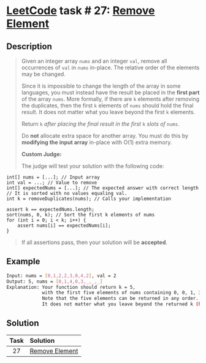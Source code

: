 # [LeetCode][leetcode] task # 27: [Remove Element][task]

Description
-----------

> Given an integer array `nums` and an integer `val`,
> remove all occurrences of `val` in `nums` in-place.
> The relative order of the elements may be changed.
> 
> Since it is impossible to change the length of the array in some languages,
> you must instead have the result be placed in the **first part** of the array `nums`.
> More formally, if there are `k` elements after removing the duplicates,
> then the first `k` elements of `nums` should hold the final result.
> It does not matter what you leave beyond the first `k` elements.
> 
> Return `k` _after placing the final result in the first_ `k` _slots of_ `nums`.
> 
> Do **not** allocate extra space for another array. You must do this
> by **modifying the input array** in-place with O(1) extra memory.
> 
> **Custom Judge:**
> 
> The judge will test your solution with the following code:
```
int[] nums = [...]; // Input array
int val = ...; // Value to remove
int[] expectedNums = [...]; // The expected answer with correct length
// It is sorted with no values equaling val.
int k = removeDuplicates(nums); // Calls your implementation

assert k == expectedNums.length;
sort(nums, 0, k); // Sort the first k elements of nums
for (int i = 0; i < k; i++) {
    assert nums[i] == expectedNums[i];
}
``` 
> If all assertions pass, then your solution will be **accepted**.

Example
-------

```sh
Input: nums = [0,1,2,2,3,0,4,2], val = 2
Output: 5, nums = [0,1,4,0,3,_,_,_]
Explanation: Your function should return k = 5,
             with the first five elements of nums containing 0, 0, 1, 3, and 4.
             Note that the five elements can be returned in any order.
             It does not matter what you leave beyond the returned k (hence they are underscores).
```

Solution
--------

| Task | Solution                   |
|:----:|:---------------------------|
|  27  | [Remove Element][solution] |


[leetcode]: <http://leetcode.com/>
[task]: <https://leetcode.com/problems/remove-element/>
[solution]: <https://github.com/wellaxis/witalis-jkit/blob/main/module/tasks/src/main/java/com/witalis/jkit/tasks/core/task/leetcode/h1/p27/option/Practice.java>
